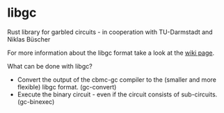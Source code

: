 # libgc
Rust library for garbled circuits - in cooperation with TU-Darmstadt and Niklas Büscher

For more information about the libgc format take a look at the [wiki page](https://github.com/aead/libgc/wiki/libgc-format).

What can be done with libgc?
 - Convert the output of the cbmc-gc compiler to the (smaller and more flexible) libgc format. (gc-convert)
 - Execute the binary circuit - even if the circuit consists of sub-circuits. (gc-binexec)
